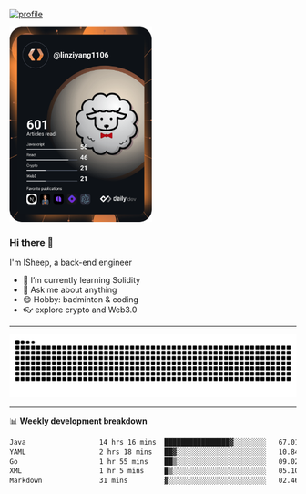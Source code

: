 [![profile](https://user-images.githubusercontent.com/54968314/208005045-e4b42f3b-833d-4242-bfcc-e764865553a2.svg)](https://www.calligrapher.ai/)

<a href="https://app.daily.dev/linziyang1106"><img src="/devcard.png" width="250" alt="ISheep's Dev Card"/></a>

### Hi there 🐏

I'm ISheep, a back-end engineer

- 🔭 I’m currently learning Solidity
- 💬 Ask me about anything
- 😄 Hobby: badminton & coding
- 👓 explore crypto and Web3.0

-------

![](https://raw.githubusercontent.com/ISheepp/ISheepp/output/github-contribution-grid-snake.svg)

-------

📊 **Weekly development breakdown**
<!--START_SECTION:waka-->

```txt
Java                  14 hrs 16 mins  ████████████████▓░░░░░░░░   67.01 %
YAML                  2 hrs 18 mins   ██▓░░░░░░░░░░░░░░░░░░░░░░   10.84 %
Go                    1 hr 55 mins    ██▒░░░░░░░░░░░░░░░░░░░░░░   09.02 %
XML                   1 hr 5 mins     █▒░░░░░░░░░░░░░░░░░░░░░░░   05.10 %
Markdown              31 mins         ▓░░░░░░░░░░░░░░░░░░░░░░░░   02.46 %
```

<!--END_SECTION:waka-->
